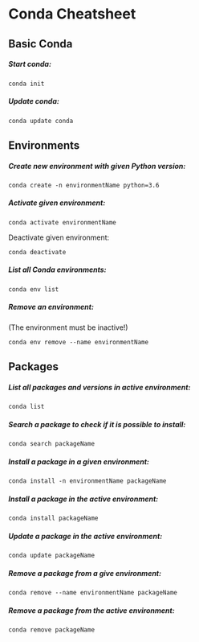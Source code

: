 # Conda Cheatsheet
## Basic Conda 
##### Start conda:
`conda init`
##### Update conda:
`conda update conda`

## Environments
##### Create new environment with given Python version:
`conda create -n environmentName python=3.6`

##### Activate given environment:

`conda activate environmentName`

Deactivate given environment:

`conda deactivate`

##### List all Conda environments:

`conda env list`

##### Remove an environment:
(The environment must be inactive!)

`conda env remove --name environmentName`

## Packages
##### List all packages and versions in active environment:

`conda list`

##### Search a package to check if it is possible to install:

`conda search packageName`

##### Install a package in a given environment:

`conda install -n environmentName packageName`

##### Install a package in the active environment:

`conda install packageName`

##### Update a package in the active environment:

`conda update packageName`

##### Remove a package from a give environment:

`conda remove --name environmentName packageName`

##### Remove a package from the active environment:

`conda remove packageName`

